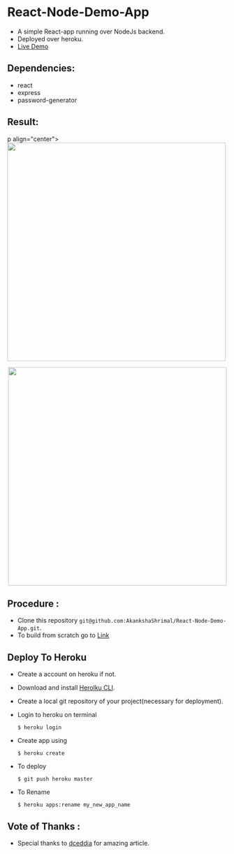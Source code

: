 # React-Node-Demo-App

- A simple React-app running over NodeJs backend.  
- Deployed over heroku.
- [Live Demo](https://simple-password-generator.herokuapp.com)

## Dependencies:
 
- react 
- express
- password-generator


## Result:
p align="center">
<img src='https://user-images.githubusercontent.com/24764528/42122179-654c6e00-7c5b-11e8-9345-d53c7b854e8a.png' width='500px'></p>

<p align="center">
<img src='https://user-images.githubusercontent.com/24764528/42122180-66e1f230-7c5b-11e8-80fa-862f02061cf1.png' width='500px'></p>

## Procedure :

- Clone this repository `git@github.com:AkankshaShrimal/React-Node-Demo-App.git`.
- To build from scratch go to [Link](https://daveceddia.com/deploy-react-express-app-heroku/)

## Deploy To Heroku

- Create a account on heroku if not.
- Download and install [Herolku CLI](https://devcenter.heroku.com/articles/heroku-cli).
- Create a local git repository of your project(necessary for deployment).
- Login to heroku on terminal

    `$ heroku login`
- Create app using

    `$ heroku create`
- To deploy

    `$ git push heroku master`
- To Rename

    `$ heroku apps:rename my_new_app_name`

## Vote of Thanks :
- Special thanks to [dceddia](https://github.com/dceddia/rando) for amazing article. 
